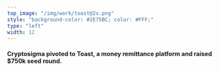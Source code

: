 ```yaml
---
top_image: "/img/work/toast@2x.png"
style: "background-color: #2E75BC; color: #FFF;"
type: "left"
width: 12
---
```

#### Cryptosigma pivoted to Toast, a money remittance platform and raised $750k seed round.
